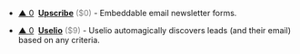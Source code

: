 - <a href="#vote-form" class="vote-link" rel="modal:open" id="recnFS7KHig7rPXip">&#x25B2; <span class="count">0</span></a> &nbsp;**[Upscribe](https://upscri.be)** <span style="color: grey;">($0)</span> - Embeddable email newsletter forms.

- <a href="#vote-form" class="vote-link" rel="modal:open" id="reclnjYuG9UfhOAPD">&#x25B2; <span class="count">0</span></a> &nbsp;**[Uselio](https://uselio.com/)** <span style="color: grey;">($9)</span> - Uselio automagically discovers leads (and their email) based on any criteria.

